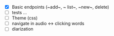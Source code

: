- [x] Basic endpoints (~add~, ~ list~, ~new~, delete)
- [ ] tests ...
- [ ] Theme (css)
- [ ] navigate in audio <-> clicking words
- [ ] diarization

